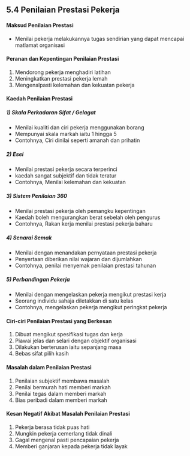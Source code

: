 
## 5.4 Penilaian Prestasi Pekerja

#### Maksud Penilaian Prestasi
- Menilai pekerja melakukannya tugas sendirian yang dapat mencapai matlamat organisasi

#### Peranan dan Kepentingan Penilaian Prestasi
1. Mendorong pekerja menghadiri latihan
2. Meningkatkan prestasi pekerja lemah
3. Mengenalpasti kelemahan dan kekuatan pekerja

#### Kaedah Penilaian Prestasi
##### 1) Skala Perkadaran Sifat / Gelagat
- Menilai kualiti dan ciri pekerja menggunakan borang
- Mempunyai skala markah iaitu 1 hingga 5
- Contohnya, Ciri dinilai seperti amanah dan prihatin

##### 2) Esei
- Menilai prestasi pekerja secara terperinci
- kaedah sangat subjektif dan tidak teratur
- Contohnya, Menilai kelemahan dan kekuatan 

##### 3) Sistem Penilaian 360
- Menilai prestasi pekerja oleh pemangku kepentingan
- Kaedah boleh mengurangkan berat sebelah oleh pengurus
- Contohnya, Rakan kerja menilai prestasi pekerja baharu

##### 4) Senarai Semak
- Menilai dengan menandakan pernyataan prestasi pekerja
- Penyertaan diberikan nilai wajaran dan dijumlahkan
- Contohnya, penilai menyemak penilaian prestasi tahunan 

##### 5) Perbandingan Pekerja
- Menilai dengan mengelaskan pekerja mengikut prestasi kerja
- Seorang individu sahaja diletakkan di satu kelas
- Contohnya, mengelaskan pekerja mengikut peringkat pekerja

#### Ciri-ciri Penilaian Prestasi yang Berkesan
1. Dibuat mengikut spesifikasi tugas dan kerja
2. Piawai jelas dan selari dengan objektif organisasi
3. Dilakukan berterusan iaitu sepanjang masa
4. Bebas sifat pilih kasih 

#### Masalah dalam Penilaian Prestasi
1. Penilaian subjektif membawa masalah
2. Penilai bermurah hati memberi markah
3. Penilai tegas dalam memberi markah
4. Bias peribadi dalam memberi markah

#### Kesan Negatif Akibat Masalah Penilaian Prestasi
1. Pekerja berasa tidak puas hati
2. Mungkin pekerja cemerlang tidak dinali
3. Gagal mengenal pasti pencapaian pekerja
4. Memberi ganjaran kepada pekerja tidak layak

